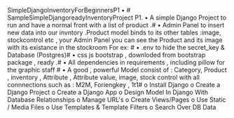 SimpleDjangoInventoryForBeginnersP1
• # SampleSimpleDjangoreadyInventoryProject P1.
• A simple Django Project to run and have a normal front with a list of product .# 
• Admin Panel to insert new data into our invntory .Product model binds to its other tables :image, stockcontrol etc , your Admin Panel you can see the Product and its image with its existance in the stockroom For ex: # 
• .env to hide the secret_key & Database (Postgres)#
• css js bootstrap , downloded from bootstrap package , ready .# 
• All dependencies in requirements , including pillow for the graphic staff #
• A good , powerful Model consist of : Category, Product , inventory , Attribute , Attribute value, image, stock control with all connnections such as : M2M, Foriengkey , 1t1#
o	Install Django
o	Create a Django Project
o	Create a Django App
o	Design  Model In Django With Database Relationships
o	Manage URL's
o	Create Views/Pages
o	Use Static / Media Files
o	Use Templates & Template Filters
o	Search Over DB Data
